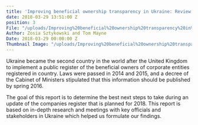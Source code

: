 ```yaml
---
title: 'Improving beneficial ownership transparency in Ukraine: Review and recommendations'
date: 2018-03-29 13:51:00 Z
position: 3
File: "/uploads/Improving%20beneficial%20ownership%20transparency%20in%20Ukraine.pdf"
Author: Zosia Sztykowski and Tom Mayne
Date: 2018-03-29 00:00:00 Z
Thumbnail Image: "/uploads/Improving%20beneficial%20ownership%20transparency%20in%20Ukraine.png"
---
```


Ukraine became the second country in the world after the United Kingdom to implement a public register of the beneficial owners of corporate entities registered in country. Laws were passed in 2014 and 2015, and a decree of the Cabinet of Ministers stipulated that this information should be published by spring 2016. 

The goal of this report is to determine the best next steps to take during an update of the companies register that is planned for 2018. This report is based on in-depth research and meetings with key officials and stakeholders in Ukraine which helped us formulate our findings.